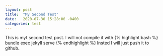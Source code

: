 ```yaml
---
layout: post
title:  "My Second Test"
date:   2020-07-30 15:28:00 -0400
categories: test
---
```

This is myt second test post. I will not compile it with 
{% highlight bash %}
bundle exec jekyll serve
{% endhighlight %}
Insted I will just push it to github.
